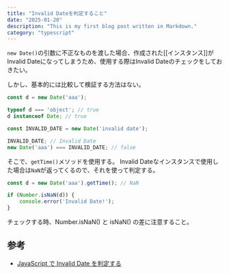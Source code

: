 ```yaml
---
title: "Invalid Dateを判定すること"
date: "2025-01-20"
description: "This is my first blog post written in Markdown."
category: "typescript"
---
```


`new Date()`の引数に不正なものを渡した場合、作成された[[インスタンス]]がInvalid Dateになってしまうため、使用する際はInvalid Dateのチェックをしておきたい。

しかし、基本的には比較して検証する方法はない。
```js
const d = new Date('aaa');

typeof d === 'object'; // true
d instanceof Date; // true
```

```js
const INVALID_DATE = new Date('invalid date');

INVALID_DATE; // Invalid Date
new Date('aaa') === INVALID_DATE; // false
```

そこで、`getTime()`メソッドを使用する。
Invalid Dateなインスタンスで使用した場合は`NaN`が返ってくるので、それを使って判定する。

```js
const d = new Date('aaa').getTime(); // NaN

if (Number.isNaN(d)) {
	console.error('Invalid Date!');
}
```

チェックする時、Number.isNaN() と isNaN() の差に注意すること。

## 参考
- [JavaScript で Invalid Date を判定する](https://zenn.dev/lollipop_onl/articles/eoz-judge-js-invalid-date)
